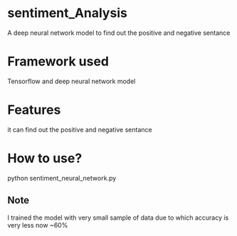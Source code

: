 sentiment_Analysis
===
A deep neural network model to find out the positive and negative sentance

Framework used
===
Tensorflow and deep neural network model

Features
===
it can find out the positive and negative sentance

How to use?
===
python sentiment_neural_network.py

Note
---
I trained the model with very small sample of data due to which accuracy is very less now ~60%
